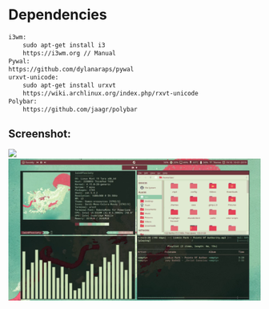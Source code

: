 # Dependencies
    i3wm: 
        sudo apt-get install i3
        https://i3wm.org // Manual
    Pywal:
    https://github.com/dylanaraps/pywal
    urxvt-unicode:
        sudo apt-get install urxvt
        https://wiki.archlinux.org/index.php/rxvt-unicode
    Polybar:
        https://github.com/jaagr/polybar

## Screenshot: 
![](https://github.com/w1redl4in/i3wm/blob/master/Prints/2019-02-14--07:58:30:PM--1600900--scrot.png)
![](https://github.com/w1redl4in/.dotfiles/blob/master/Prints/Screenshot_2.png)




